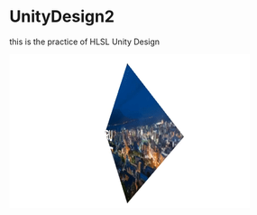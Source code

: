 # UnityDesign2
this is the practice of HLSL Unity Design

![manySphere](https://github.com/RenYamagami/UnityDesign/blob/master/Gif/510654834e0db48f977b7224e3ddac21.gif "manySphere")

